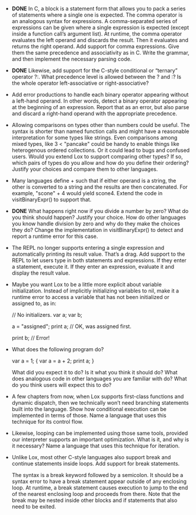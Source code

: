 

- **DONE** In C, a block is a statement form that allows you to pack a series of statements where a single one is expected. The comma operator is an analogous syntax for expressions. A comma-separated series of expressions can be given where a single expression is expected (except inside a function call’s argument list). At runtime, the comma operator evaluates the left operand and discards the result. Then it evaluates and returns the right operand. Add support for comma expressions. Give them the same precedence and associativity as in C. Write the grammar, and then implement the necessary parsing code.

- **DONE** Likewise, add support for the C-style conditional or “ternary” operator ?:. What precedence level is allowed between the ? and :? Is the whole operator left-associative or right-associative?

- Add error productions to handle each binary operator appearing without a left-hand operand. In other words, detect a binary operator appearing at the beginning of an expression. Report that as an error, but also parse and discard a right-hand operand with the appropriate precedence.

- Allowing comparisons on types other than numbers could be useful. The syntax is shorter than named function calls and might have a reasonable interpretation for some types like strings. Even comparisons among mixed types, like 3 < "pancake" could be handy to enable things like heterogenous ordered collections. Or it could lead to bugs and confused users.
  Would you extend Lox to support comparing other types? If so, which pairs of types do you allow and how do you define their ordering? Justify your choices and compare them to other languages.

- Many languages define + such that if either operand is a string, the other is converted to a string and the results are then concatenated. For example, "scone" + 4 would yield scone4. Extend the code in visitBinaryExpr() to support that.

- **DONE** What happens right now if you divide a number by zero? What do you think should happen? Justify your choice. How do other languages you know handle division by zero and why do they make the choices they do? Change the implementation in visitBinaryExpr() to detect and report a runtime error for this case.

- The REPL no longer supports entering a single expression and automatically printing its result value. That’s a drag. Add support to the REPL to let users type in both statements and expressions. If they enter a statement, execute it. If they enter an expression, evaluate it and display the result value.

- Maybe you want Lox to be a little more explicit about variable initialization. Instead of implicitly initializing variables to nil, make it a runtime error to access a variable that has not been initialized or assigned to, as in:

    // No initializers.
    var a;
    var b;

    a = "assigned";
    print a; // OK, was assigned first.

    print b; // Error!

- What does the following program do?

    var a = 1;
    {
      var a = a + 2;
      print a;
    }

    What did you expect it to do? Is it what you think it should do? What does analogous code in other languages you are familiar with do? What do you think users will expect this to do?




- A few chapters from now, when Lox supports first-class functions and dynamic dispatch, then we technically won’t need branching statements built into the language. Show how conditional execution can be implemented in terms of those. Name a language that uses this technique for its control flow.

 - Likewise, looping can be implemented using those same tools, provided our interpreter supports an important optimization. What is it, and why is it necessary? Name a language that uses this technique for iteration.

 - Unlike Lox, most other C-style languages also support break and continue statements inside loops. Add support for break statements.

    The syntax is a break keyword followed by a semicolon. It should be a syntax error to have a break statement appear outside of any enclosing loop. At runtime, a break statement causes execution to jump to the end of the nearest enclosing loop and proceeds from there. Note that the break may be nested inside other blocks and if statements that also need to be exited.
